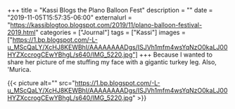 +++
title = "Kassi Blogs the Plano Balloon Fest"
description = ""
date = "2019-11-05T15:57:35-06:00"
externalurl = "https://kassiblogtoo.blogspot.com/2019/11/plano-balloon-festival-2019.html"
categories = ["Journal"]
tags = ["Kassi"]
images = ["https://1.bp.blogspot.com/-L-u_MScQaLY/XcHJ8KEWBhI/AAAAAAAADgs/ISJVh1mfm4wsYqNzO0kaLJ00HYZXccrogCEwYBhgL/s640/IMG_5220.jpg"]
+++
Because I wanted to share her picture of me stuffing my face with a gigantic turkey leg. Also, 'Murica.

{{< picture alt="" src="https://1.bp.blogspot.com/-L-u_MScQaLY/XcHJ8KEWBhI/AAAAAAAADgs/ISJVh1mfm4wsYqNzO0kaLJ00HYZXccrogCEwYBhgL/s640/IMG_5220.jpg" >}}
